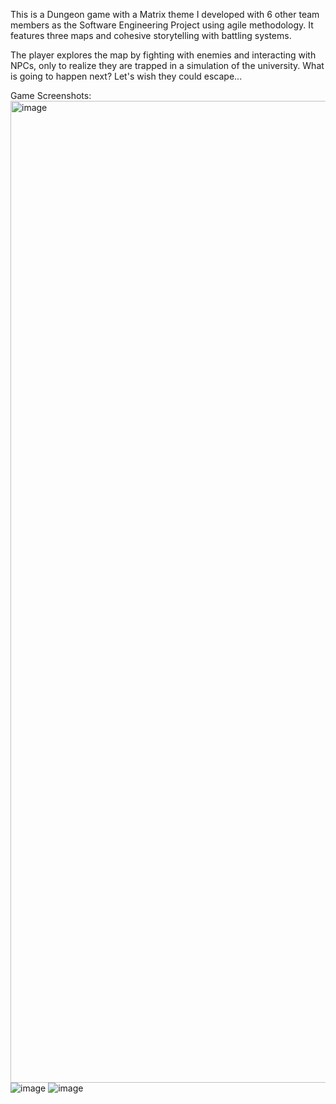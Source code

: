 This is a Dungeon game with a Matrix theme I developed with 6 other team members as the Software Engineering Project using agile methodology. It features three maps and cohesive storytelling with battling systems.

The player explores the map by fighting with enemies and interacting with NPCs, only to realize they are trapped in a simulation of the university. What is going to happen next? Let's wish they could escape...

Game Screenshots:
<img width="1571" alt="image" src="https://github.com/ericdong314/escape-from-uni/assets/56725529/59c13d35-39bd-4797-887f-83a4c8fc78bd">
![image](https://github.com/ericdong314/escape-from-uni/assets/56725529/8272338b-fedd-4115-8f5d-e3b0d2d69b2a)
![image](https://github.com/ericdong314/escape-from-uni/assets/56725529/1d4fd325-fa26-4db6-b04f-0f8e91b1fd1c)

